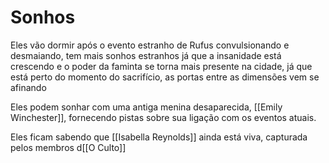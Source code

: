 
# Sonhos

Eles vão dormir após o evento estranho de Rufus convulsionando e desmaiando,
tem mais sonhos estranhos já que a insanidade está crescendo e o poder da faminta se torna mais presente na cidade, já que está perto do momento do sacrifício, as portas entre as dimensões vem se afinando

Eles podem sonhar com uma antiga menina desaparecida, [[Emily Winchester]], fornecendo pistas sobre sua ligação com os eventos atuais.

Eles ficam sabendo que [[Isabella Reynolds]] ainda está viva, capturada pelos membros d[[O Culto]]
